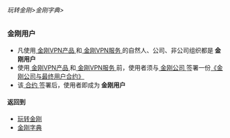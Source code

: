 ###### 玩转金刚>金刚字典>

### 金刚用户

- 凡使用[ 金刚VPN产品 ](https://github.com/a2zitpro/web/blob/master/LadderFree/A.md)和[ 金刚VPN服务 ](https://github.com/a2zitpro/web/blob/master/LadderFree/kkDictionary/KKServices.md)的自然人、公司、非公司组织都是<Strong> 金刚用户 </Strong>
- 使用[ 金刚VPN产品 ](https://github.com/a2zitpro/web/blob/master/LadderFree/A.md)和[ 金刚VPN服务 ](https://github.com/a2zitpro/web/blob/master/LadderFree/kkDictionary/KKServices.md)前，使用者须与[ 金刚公司 ](https://github.com/a2zitpro/web/blob/master/LadderFree/kkDictionary/Atozitpro.md)签署一份[《金刚公司与最终用户合约》](https://github.com/a2zitpro/web/blob/master/LadderFree/kkDictionary/KKEnduserContract.md)
- 该[ 合约 ](https://github.com/a2zitpro/web/blob/master/LadderFree/kkDictionary/KKEnduserContract.md)签署后，使用者即成为<Strong> 金刚用户 </Strong>

#### 返回到
- [玩转金刚](https://github.com/a2zitpro/web/blob/master/LadderFree/A.md)
- [金刚字典](https://github.com/a2zitpro/web/blob/master/LadderFree/kkDictionary/KKDictionary.md)

